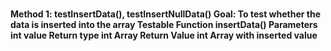 # 
<b>Method 1<b>: testInsertData(), testInsertNullData()
Goal: To test whether the data is inserted into the array
Testable Function
insertData()
Parameters
int value
Return type
int Array
Return Value
int Array with inserted value

